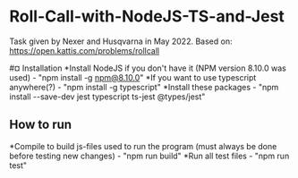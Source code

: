 # Roll-Call-with-NodeJS-TS-and-Jest
Task given by Nexer and Husqvarna in May 2022. Based on: https://open.kattis.com/problems/rollcall 

#¤ Installation
*Install NodeJS if you don't have it (NPM version 8.10.0 was used) - "npm install -g npm@8.10.0"
*If you want to use typescript anywhere(?) - "npm install -g typescript"
*Install these packages - "npm install --save-dev jest typescript ts-jest @types/jest"

## How to run
*Compile to build js-files used to run the program (must always be done before testing new changes) - "npm run build"
*Run all test files - "npm run test"
